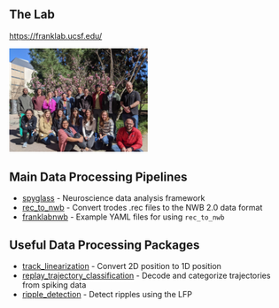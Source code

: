 ## The Lab
https://franklab.ucsf.edu/

<img src="profile/lab_picture_2022.jpg" alt="lab picture" width="250"/>

## Main Data Processing Pipelines
+ [spyglass](https://github.com/LorenFrankLab/spyglass) - Neuroscience data analysis framework
+ [rec_to_nwb](https://github.com/LorenFrankLab/rec_to_nwb) - Convert trodes .rec files to the NWB 2.0 data format
+ [franklabnwb](https://github.com/LorenFrankLab/franklabnwb) - Example YAML files for using `rec_to_nwb`

## Useful Data Processing Packages 
+ [track_linearization](https://github.com/LorenFrankLab/track_linearization) - Convert 2D position to 1D position
+ [replay_trajectory_classification](https://github.com/Eden-Kramer-Lab/replay_trajectory_classification) - Decode and categorize trajectories from spiking data
+ [ripple_detection](https://github.com/Eden-Kramer-Lab/ripple_detection) - Detect ripples using the LFP
